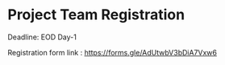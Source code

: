 # Project Team Registration

Deadline: EOD Day-1

Registration form link : https://forms.gle/AdUtwbV3bDiA7Vxw6 
